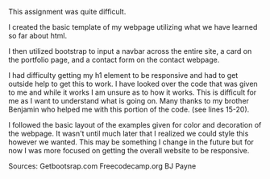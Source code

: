 This assignment was quite difficult. 

I created the basic template of my webpage utilizing what we have learned so far about html. 

I then utilized bootstrap to input a navbar across the entire site, a card on the portfolio page, and a contact form on the contact webpage. 

I had difficulty getting my h1 element to be responsive and had to get outside help to get this to work. I have looked over the code that was given to me and
while it works I am unsure as to how it works. This is difficult for me as I want to understand what is going on. Many thanks to my brother Benjamin who helped me with this portion of the code. (see lines 15-20). 

I followed the basic layout of the examples given for color and decoration of the webpage. It wasn't until much later that I realized we could style this however we wanted. This may be something I change in the future but for now I was more focused on getting the overall website to be responsive. 

Sources:
Getbootsrap.com
Freecodecamp.org
BJ Payne
